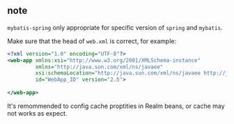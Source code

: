 ## note

`mybatis-spring` only appropriate for specific version of `spring` and `mybatis`. 

Make sure that the head of `web.xml` is correct, for example:
``` xml
<?xml version="1.0" encoding="UTF-8"?>
<web-app xmlns:xsi="http://www.w3.org/2001/XMLSchema-instance"
         xmlns="http://java.sun.com/xml/ns/javaee"
         xsi:schemaLocation="http://java.sun.com/xml/ns/javaee http://java.sun.com/xml/ns/javaee/web-app_2_5.xsd"
         id="WebApp_ID" version="2.5">
            
</web-app>
```

It's remommended to config cache proptities in Realm beans, or cache may not works as expect.